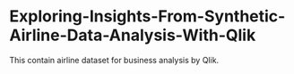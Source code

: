 # Exploring-Insights-From-Synthetic-Airline-Data-Analysis-With-Qlik
This contain airline dataset for business analysis by Qlik.
